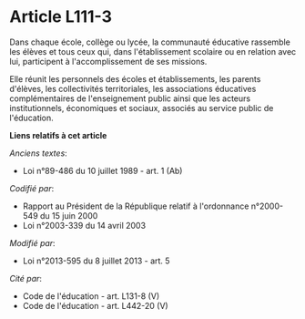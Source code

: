 # Article L111-3

Dans chaque école, collège ou lycée, la communauté éducative rassemble les élèves et tous ceux qui, dans l'établissement
scolaire ou en relation avec lui, participent à l'accomplissement de ses missions.

Elle réunit les personnels des écoles et établissements, les parents d'élèves, les collectivités territoriales, les
associations éducatives complémentaires de l'enseignement public ainsi que les acteurs institutionnels, économiques et
sociaux, associés au service public de l'éducation.

**Liens relatifs à cet article**

_Anciens textes_:

  - Loi n°89-486 du 10 juillet 1989 - art. 1 (Ab)

_Codifié par_:

  - Rapport au Président de la République relatif à l'ordonnance n°2000-549 du 15 juin 2000
  - Loi n°2003-339 du 14 avril 2003

_Modifié par_:

  - Loi n°2013-595 du 8 juillet 2013 - art. 5

_Cité par_:

  - Code de l'éducation - art. L131-8 (V)
  - Code de l'éducation - art. L442-20 (V)
